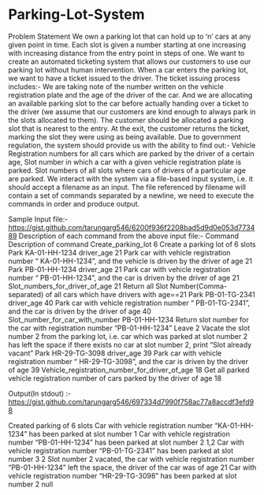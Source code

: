 # Parking-Lot-System   
  
    
Problem Statement
We own a parking lot that can hold up to ‘n’ cars at any given point in time. Each slot is given a number starting at one increasing with increasing distance from the entry point in steps of one. We want to create an automated ticketing system that allows our customers to use our parking lot without human intervention.
When a car enters the parking lot, we want to have a ticket issued to the driver. The ticket issuing process includes:- 
We are taking note of the number written on the vehicle registration plate and the age of the driver of the car.
And we are allocating an available parking slot to the car before actually handing over a ticket to the driver (we assume that our customers are kind enough to always park in the slots allocated to them).
The customer should be allocated a parking slot that is nearest to the entry. At the exit, the customer returns the ticket, marking the slot they were using as being available.
Due to government regulation, the system should provide us with the ability to find out:-
Vehicle Registration numbers for all cars which are parked by the driver of a certain age,
Slot number in which a car with a given vehicle registration plate is parked. 
Slot numbers of all slots where cars of drivers of a particular age are parked.
We interact with the system via a file-based input system, i.e. it should accept a filename as an input. The file referenced by filename will contain a set of commands separated by a newline, we need to execute the commands in order and produce output.
 
 
 
 
 
 
 
Sample Input file:-  https://gist.github.com/tarungarg546/6200f936f2208bad5d9d0e053d773489
Description of each command from the above input file:-
Command
Description of command
Create_parking_lot 6
Create a parking lot of 6 slots
Park KA-01-HH-1234 driver_age 21
Park car with vehicle registration number “ KA-01-HH-1234”, and the vehicle is driven by the driver of age 21
Park PB-01-HH-1234 driver_age 21
Park car with vehicle registration number “ PB-01-HH-1234”, and the car is driven by the driver of age 21
Slot_numbers_for_driver_of_age 21
Return all Slot Number(Comma-separated) of all cars which have drivers with age==21
Park PB-01-TG-2341 driver_age 40
Park car with vehicle registration number “ PB-01-TG-2341”, and the car is driven by the driver of age 40
Slot_number_for_car_with_number PB-01-HH-1234
Return slot number for the car with registration number “PB-01-HH-1234”
Leave 2
Vacate the slot number 2 from the parking lot, i.e. car which was parked at slot number 2 has left the space if there exists no car at slot number 2, print “Slot already vacant”
Park HR-29-TG-3098 driver_age 39
Park car with vehicle registration number “ HR-29-TG-3098”, and the car is driven by the driver of age 39
Vehicle_registration_number_for_driver_of_age 18
Get all parked vehicle registration number of cars parked by the driver of age 18
 
Output(In stdout) :- https://gist.github.com/tarungarg546/697334d7990f758ac77a8accdf3efd98
 
Created parking of 6 slots
Car with vehicle registration number “KA-01-HH-1234” has been parked at slot number 1
Car with vehicle registration number “PB-01-HH-1234” has been parked at slot number 2
1,2
Car with vehicle registration number “PB-01-TG-2341” has been parked at slot number 3
2
Slot number 2 vacated, the car with vehicle registration number “PB-01-HH-1234” left the space, the driver of the car was of age 21
Car with vehicle registration number “HR-29-TG-3098” has been parked at slot number 2
null
